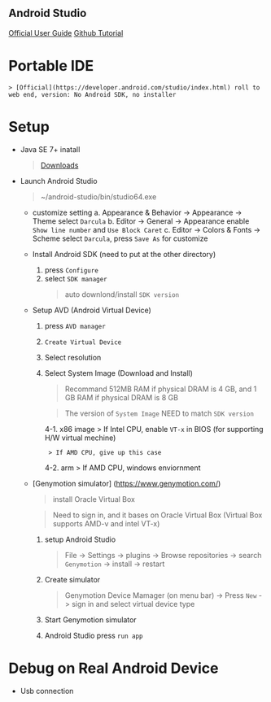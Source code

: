 Android Studio
---
[Official User Guide](https://developer.android.com/studio/intro/index.html)
[Github Tutorial](https://github.com/macdidi5/Android-6-Tutorial)

# Portable IDE
    > [Official](https://developer.android.com/studio/index.html) roll to web end, version: No Android SDK, no installer

# Setup

+ Java SE 7+ inatall
    > [Downloads](http://www.oracle.com/technetwork/java/javase/downloads/ )

+ Launch Android Studio
    > ~/android-studio/bin/studio64.exe

    - customize setting
        a. Appearance & Behavior -> Appearance -> Theme select `Darcula`
        b. Editor -> General -> Appearance enable `Show line number` and `Use Block Caret`
        c. Editor -> Colors & Fonts -> Scheme select `Darcula`, press `Save As` for customize

    - Install Android SDK (need to put at the other directory)
        1. press `Configure`
        2. select `SDK manager`
            > auto downlond/install `SDK version`

    - Setup AVD (Android Virtual Device)
        1. press `AVD manager`
        2. `Create Virtual Device`
        3. Select resolution
        4. Select System Image (Download and Install)
            > Recommand 512MB RAM if physical DRAM is 4 GB, and 1 GB RAM if physical DRAM is 8 GB

            > The version of `System Image` NEED to match `SDK version`

            4-1. x86 image
                > If Intel CPU, enable `VT-x` in BIOS (for supporting H/W virtual mechine)

                > If AMD CPU, give up this case

            4-2. arm
                > If AMD CPU, windows enviornment

    - [Genymotion simulator] (https://www.genymotion.com/)
        > install Oracle Virtual Box

        > Need to sign in, and it bases on Oracle Virtual Box (Virtual Box supports AMD-v and intel VT-x)

        1. setup Android Studio
            > File -> Settings -> plugins -> Browse repositories -> search `Genymotion` -> install -> restart

        2. Create simulator
            > Genymotion Device Mamager (on menu bar) -> Press `New` -> sign in and select virtual device type

        3. Start Genymotion simulator

        4. Android Studio press `run app`

# Debug on Real Android Device

+ Usb connection



